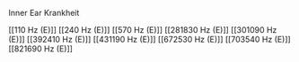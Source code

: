 Inner Ear Krankheit

[[110 Hz (E)]]
[[240 Hz (E)]]
[[570 Hz (E)]]
[[281830 Hz (E)]]
[[301090 Hz (E)]]
[[392410 Hz (E)]]
[[431190 Hz (E)]]
[[672530 Hz (E)]]
[[703540 Hz (E)]]
[[821690 Hz (E)]]